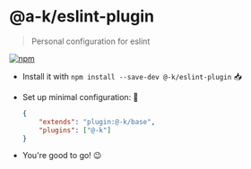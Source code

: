 # @a-k/eslint-plugin

> Personal configuration for eslint

[![npm](https://img.shields.io/npm/v/@-k/eslint-plugin.svg)](https://www.npmjs.com/package/@-k/eslint-plugin)

- Install it with `npm install --save-dev @-k/eslint-plugin` :inbox_tray:

- Set up minimal configuration: :wrench:
    ```json
    {
        "extends": "plugin:@-k/base",
        "plugins": ["@-k"]
    }
    ```
- You're good to go! :wink:
